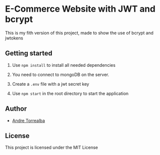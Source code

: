 # E-Commerce Website with JWT and bcrypt

This is my fith version of this project, made to show the use of bcrypt and jwtokens

## Getting started

1. Use `npm install` to install all needed dependencies

2. You need to connect to mongoDB on the server.

3. Create a `.env` file with a jwt secret key

4. Use `npm start` in the root directory to start the application

## Author

- [Andre Torrealba](https://github.com/andretg12)

## License

This project is licensed under the MIT License
